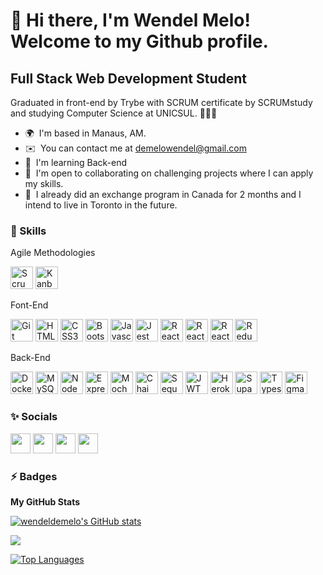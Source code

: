👋 Hi there, I'm Wendel Melo! Welcome to my Github profile.
============================

Full Stack Web Development Student
----------------------------------

Graduated in front-end by Trybe with SCRUM certificate by SCRUMstudy and studying Computer Science at UNICSUL. 🚀🚀🚀

* 🌍  I'm based in Manaus, AM.
* ✉️  You can contact me at [demelowendel@gmail.com](mailto:demelowendel@gmail.com)
* 🧠  I'm learning Back-end
* 🤝  I'm open to collaborating on challenging projects where I can apply my skills.
* 🤔  I already did an exchange program in Canada for 2 months and I intend to live in Toronto in the future.

### 🤹 Skills

Agile Methodologies
<p align="left">
<a href="https://www.scrum.org/" target="_blank" rel="noreferrer"><img src="https://cdn-icons-png.flaticon.com/512/2620/2620863.png" width="36" height="36" alt="Scrum" /></a>
<a href="https://www.atlassian.com/br/software/jira" target="_blank" rel="noreferrer"><img src="https://cdn-icons-png.flaticon.com/512/5360/5360804.png" width="36" height="36" alt="Kanban" /></a>
</p>

Font-End
<p align="left">
<a href="https://git-scm.com/" target="_blank" rel="noreferrer"><img src="https://e7.pngegg.com/pngimages/182/979/png-clipart-github-repository-commit-version-control-github-angle-rectangle-thumbnail.png" width="36" height="36" alt="Git" /></a>
<a href="https://developer.mozilla.org/en-US/docs/Glossary/HTML5" target="_blank" rel="noreferrer"><img src="https://raw.githubusercontent.com/danielcranney/readme-generator/main/public/icons/skills/html5-colored.svg" width="36" height="36" alt="HTML5" /></a>
<a href="https://www.w3.org/TR/CSS/#css" target="_blank" rel="noreferrer"><img src="https://raw.githubusercontent.com/danielcranney/readme-generator/main/public/icons/skills/css3-colored.svg" width="36" height="36" alt="CSS3" /></a>
<a href="https://getbootstrap.com/" target="_blank" rel="noreferrer"><img src="https://raw.githubusercontent.com/danielcranney/readme-generator/main/public/icons/skills/bootstrap-colored.svg" width="36" height="36" alt="Bootstrap" /></a>
<a href="https://developer.mozilla.org/en-US/docs/Web/JavaScript" target="_blank" rel="noreferrer"><img src="https://raw.githubusercontent.com/danielcranney/readme-generator/main/public/icons/skills/javascript-colored.svg" width="36" height="36" alt="Javascript" /></a>
<a href="https://jestjs.io/" target="_blank" rel="noreferrer"><img src="https://symbols.getvecta.com/stencil_85/20_jest-icon.aff64ab210.svg" width="36" height="36" alt="Jest" /></a>
<a href="https://reactjs.org/" target="_blank" rel="noreferrer"><img src="https://raw.githubusercontent.com/danielcranney/readme-generator/main/public/icons/skills/react-colored.svg" width="36" height="36" alt="React" /></a>
<a href="https://reactrouter.com/" target="_blank" rel="noreferrer"><img src="https://seeklogo.com/images/R/react-router-logo-AB5BFB638F-seeklogo.com.png" width="36" height="36" alt="React Router" /></a>
<a href="https://testing-library.com/" target="_blank" rel="noreferrer"><img src="https://testing-library.com/img/octopus-64x64.png" width="36" height="36" alt="React Testing Library" /></a>
<a href="https://redux.js.org/" target="_blank" rel="noreferrer"><img src="https://raw.githubusercontent.com/danielcranney/readme-generator/main/public/icons/skills/redux-colored.svg" width="36" height="36" alt="Redux" /></a>
</p>

Back-End
<p align="left">
<a href="https://www.typescriptlang.org/" target="_blank" rel="noreferrer"><img src="https://user-images.githubusercontent.com/68698781/148557525-ac893d52-85e2-49a7-b7fc-8bd6c0464612.png" width="36" height="36" alt="Docker" /></a>
<a href="https://www.mysql.com/" target="_blank" rel="noreferrer"><img src="https://raw.githubusercontent.com/danielcranney/readme-generator/main/public/icons/skills/mysql-colored.svg" width="36" height="36" alt="MySQL" /></a>
<a href="https://nodejs.org/en/" target="_blank" rel="noreferrer"><img src="https://raw.githubusercontent.com/danielcranney/readme-generator/main/public/icons/skills/nodejs-colored.svg" width="36" height="36" alt="NodeJS" /></a>
<a href="https://expressjs.com/" target="_blank" rel="noreferrer"><img src="https://raw.githubusercontent.com/danielcranney/readme-generator/main/public/icons/skills/express-colored-dark.svg" width="36" height="36" alt="Express" /></a>
<a href="https://mochajs.org/" target="_blank" rel="noreferrer"><img src="https://cdn.icon-icons.com/icons2/2107/PNG/512/file_type_mocha_icon_130387.png" width="36" height="36" alt="Mocha" /></a>
<a href="https://www.chaijs.com/" target="_blank" rel="noreferrer"><img src="https://raw.githubusercontent.com/gist/keithamus/3d8cfbaeddf8bdf5f7cd94a3bdae0934/raw/63ca295f3aa7e1b94b598d84dfe0330383497a8c/Chai%20Logo%20(C).svg" width="36" height="36" alt="Chai" /></a>
<a href="https://sequelize.org/" target="_blank" rel="noreferrer"><img src="https://sequelize.org/img/logo.svg" width="36" height="36" alt="Sequelize" /></a>
<a href="https://jwt.io/" target="_blank" rel="noreferrer"><img src="https://jwt.io/img/pic_logo.svg" width="36" height="36" alt="JWT" /></a>
<a href="https://www.heroku.com/" target="_blank" rel="noreferrer"><img src="https://raw.githubusercontent.com/danielcranney/readme-generator/main/public/icons/skills/heroku-colored.svg" width="36" height="36" alt="Heroku" /></a>
<a href="https://supabase.io/" target="_blank" rel="noreferrer"><img src="https://raw.githubusercontent.com/danielcranney/readme-generator/main/public/icons/skills/supabase-colored.svg" width="36" height="36" alt="Supabase" /></a>
<a href="https://www.docker.com/" target="_blank" rel="noreferrer"><img src="https://raw.githubusercontent.com/danielcranney/readme-generator/main/public/icons/skills/typescript-colored.svg" width="36" height="36" alt="Typescript" /></a>
<a href="https://www.figma.com/" target="_blank" rel="noreferrer"><img src="https://raw.githubusercontent.com/danielcranney/readme-generator/main/public/icons/skills/figma-colored.svg" width="36" height="36" alt="Figma" /></a>  
</p>

### ✨ Socials

<p align="left"> <a href="https://www.github.com/wendeldemelo" target="_blank" rel="noreferrer"><img src="https://raw.githubusercontent.com/danielcranney/readme-generator/main/public/icons/socials/github-dark.svg" width="32" height="32" /></a> <a href="http://www.instagram.com/demelo.wendel" target="_blank" rel="noreferrer"><img src="https://raw.githubusercontent.com/danielcranney/readme-generator/main/public/icons/socials/instagram.svg" width="32" height="32" /></a> <a href="https://www.linkedin.com/in/wendeldemelo" target="_blank" rel="noreferrer"><img src="https://raw.githubusercontent.com/danielcranney/readme-generator/main/public/icons/socials/linkedin.svg" width="32" height="32" /></a> <a href="https://www.stackoverflow.com/users/281984/wendeldemelo" target="_blank" rel="noreferrer"><img src="https://raw.githubusercontent.com/danielcranney/readme-generator/main/public/icons/socials/stackoverflow.svg" width="32" height="32" /></a></p>

### ⚡ Badges

<b>My GitHub Stats</b>

<a href="http://www.github.com/wendeldemelo"><img src="https://github-readme-stats.vercel.app/api?username=wendeldemelo&show_icons=true&hide=&count_private=true&title_color=0891b2&text_color=ffffff&icon_color=0891b2&bg_color=1c1917&hide_border=true&show_icons=true" alt="wendeldemelo's GitHub stats" /></a>

<a href="http://www.github.com/wendeldemelo"><img src="https://github-readme-streak-stats.herokuapp.com/?user=wendeldemelo&stroke=ffffff&background=1c1917&ring=0891b2&fire=0891b2&currStreakNum=ffffff&currStreakLabel=0891b2&sideNums=ffffff&sideLabels=ffffff&dates=ffffff&hide_border=true" /></a>

<a href="https://github.com/wendeldemelo" align="left"><img src="https://github-readme-stats.vercel.app/api/top-langs/?username=wendeldemelo&langs_count=10&title_color=0891b2&text_color=ffffff&icon_color=0891b2&bg_color=1c1917&hide_border=true&locale=en&custom_title=Top%20%Languages" alt="Top Languages" /></a>
